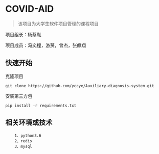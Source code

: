 # COVID-AID

>该项目为大学生软件项目管理的课程项目

项目组长：杨蔡胤

项目成员：冯奕程，游赟，曾杰，张麒翔

## 快速开始
克隆项目
```
git clone https://github.com/yccye/Auxiliary-diagnosis-system.git
```

安装第三方包
``` 
pip install -r requirements.txt
```

## 相关环境或技术
```
    1、python3.6
    2、redis
    3、mysql
```

